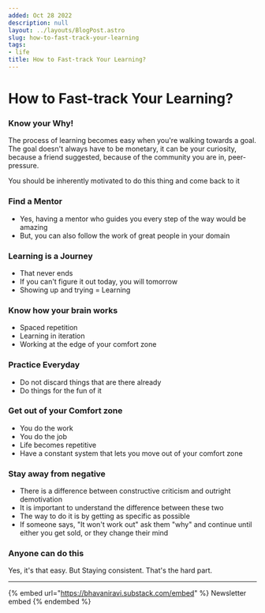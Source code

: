 ```yaml
---
added: Oct 28 2022
description: null
layout: ../layouts/BlogPost.astro
slug: how-to-fast-track-your-learning
tags:
- life
title: How to Fast-track Your Learning?
---
```


# How to Fast-track Your Learning?

### Know your Why!

The process of learning becomes easy when you're walking towards a goal. The goal doesn't always have to be monetary, it can be your curiosity, because a friend suggested, because of the community you are in, peer-pressure.

You should be inherently motivated to do this thing and come back to it

### Find a Mentor

* Yes, having a mentor who guides you every step of the way would be amazing
* But, you can also follow the work of great people in your domain

### Learning is a Journey

* That never ends
* If you can't figure it out today, you will tomorrow
* Showing up and trying = Learning

### Know how your brain works

* Spaced repetition
* Learning in iteration
* Working at the edge of your comfort zone

### Practice Everyday

* Do not discard things that are there already
* Do things for the fun of it

### Get out of your Comfort zone

* You do the work
* You do the job
* Life becomes repetitive
* Have a constant system that lets you move out of your comfort zone

### Stay away from negative

* There is a difference between constructive criticism and outright demotivation
* It is important to understand the difference between these two
* The way to do it is by getting as specific as possible
* If someone says, "It won't work out" ask them "why" and continue until either you get sold, or they change their mind

### Anyone can do this

Yes, it's that easy. But Staying consistent. That's the hard part.

***

{% embed url="https://bhavaniravi.substack.com/embed" %}
Newsletter embed
{% endembed %}